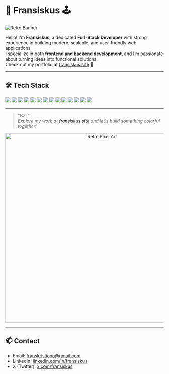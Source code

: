 # 👾 Fransiskus 🕹️

![Retro Banner](https://img.shields.io/badge/Welcome_to_my_-Github-ff69b4.svg?style=flat-square)

Hello! I'm **Fransiskus**, a dedicated **Full-Stack Developer** with strong experience in building modern, scalable, and user-friendly web applications.  
I specialize in both **frontend and backend development**, and I’m passionate about turning ideas into functional solutions.  
Check out my portfolio at [fransiskus.site](https://fransiskus.site) 🚀  

---

## 🛠️ Tech Stack
<p>
  <img src="https://img.shields.io/badge/-Node.js-339933?style=flat-square&logo=node.js" />
  <img src="https://img.shields.io/badge/-Golang-00ADD8?style=flat-square&logo=go" />
  <img src="https://img.shields.io/badge/-PHP-777BB4?style=flat-square&logo=php" />
  <img src="https://img.shields.io/badge/-JavaScript-F7DF1E?style=flat-square&logo=javascript" />
  <img src="https://img.shields.io/badge/-TypeScript-3178C6?style=flat-square&logo=typescript" />
  <img src="https://img.shields.io/badge/-React-61DAFB?style=flat-square&logo=react" />
  <img src="https://img.shields.io/badge/-Next.js-000000?style=flat-square&logo=next.js" />
  <img src="https://img.shields.io/badge/-Vue.js-4FC08D?style=flat-square&logo=vue.js" />
  <img src="https://img.shields.io/badge/-Nuxt-00DC82?style=flat-square&logo=nuxt.js" />
  <img src="https://img.shields.io/badge/-Tailwind_CSS-38B2AC?style=flat-square&logo=tailwind-css" />
  <img src="https://img.shields.io/badge/-Git-F05032?style=flat-square&logo=git" />
  <img src="https://img.shields.io/badge/-PM2-2B037A?style=flat-square&logo=pm2" />
  <img src="https://img.shields.io/badge/-Docker-2496ED?style=flat-square&logo=docker" />
  <img src="https://img.shields.io/badge/-NGINX-009639?style=flat-square&logo=nginx" />
</p>

---

> "Bzz"  
*Explore my work at [fransiskus.site](https://fransiskus.site) and let's build something colorful together!*

<p align="center">
  <img src="https://media3.giphy.com/media/v1.Y2lkPTc5MGI3NjExYmxwMDJpaHA2bDBhcnRlMzlnNWlrd2s2b2JpeTl3cGR5Y3AwN3hxeiZlcD12MV9pbnRlcm5hbF9naWZfYnlfaWQmY3Q9Zw/xTiN0jHuzhUAo7yGsM/giphy.gif" width="600" alt="Retro Pixel Art">
</p>

---

## 📫 Contact
- Email: [franskristiono@gmail.com](mailto:franskristiono@gmail.com)  
- LinkedIn: [linkedin.com/in/fransiskus](https://linkedin.com/in/fransiskus)  
- X (Twitter): [x.com/fransiskus](https://x.com/fransiskus)  

